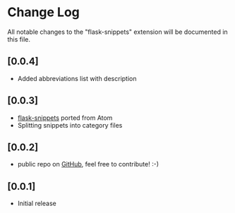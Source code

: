 # Change Log
All notable changes to the "flask-snippets" extension will be documented in this file.

## [0.0.4]
- Added abbreviations list with description

## [0.0.3]
- [flask-snippets](https://github.com/jleonra/flask-snippets) ported from Atom
- Splitting snippets into category files

## [0.0.2]
- public repo on [GitHub](https://github.com/cstrap/flask-snippets), feel free to contribute! :-)

## [0.0.1]
- Initial release
